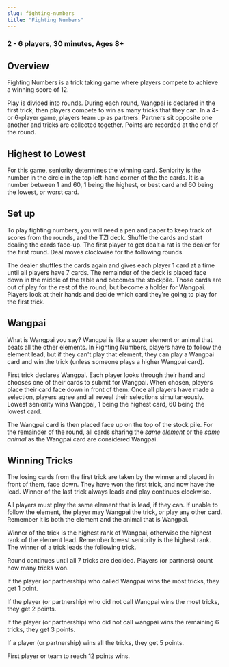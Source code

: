 ```yaml
---
slug: fighting-numbers
title: "Fighting Numbers"
---
```


### 2 - 6 players, 30 minutes, Ages 8+

<div id="overview">

## Overview
Fighting Numbers is a trick taking game where players compete to achieve a winning score of 12. 

Play is divided into rounds. During each round, Wangpai is declared in the first trick, then players compete to win as many tricks that they can. In a 4- or 6-player game, players team up as partners. Partners sit opposite one another and tricks are collected together. Points are recorded at the end of the round.

</div>

<div id="seniority">

## Highest to Lowest

For this game, seniority determines the winning card. Seniority is the number in the circle in the top left-hand corner of the the cards. It is a number between 1 and 60, 1 being the highest, or best card and 60 being the lowest, or worst card.

</div>

<div id="setup">

## Set up

To play fighting numbers, you will need a pen and paper to keep track of scores from the rounds, and the TZI deck. Shuffle the cards and start dealing the cards face-up. The first player to get dealt a rat is the dealer for the first round. Deal moves clockwise for the following rounds.

The dealer shuffles the cards again and gives each player 1 card at a time until all players have 7 cards. The remainder of the deck is placed face down in the middle of the table and becomes the stockpile. Those cards are out of play for the rest of the round, but become a holder for Wangpai. Players look at their hands and decide which card they're going to play for the first trick.

</div>

<div id="wangpai">

## Wangpai

What is Wangpai you say? Wangpai is like a super element or animal that beats all the other elements. In Fighting Numbers, players have to follow the element lead, but if they can't play that element, they can play a Wangpai card and win the trick (unless someone plays a higher Wangpai card).

First trick declares Wangpai. 
Each player looks through their hand and chooses one of their cards to submit for Wangpai. When chosen, players place their card face down in front of them. Once all players have made a selection, players agree and all reveal their selections simultaneously. Lowest seniority wins Wangpai, 1 being the highest card, 60 being the lowest card.

The Wangpai card is then placed face up on the top of the stock pile. For the remainder of the round, all cards sharing the *same element* or the *same animal* as the Wangpai card are considered Wangpai. 

</div>

<div id="winning-tricks">

## Winning Tricks

The losing cards from the first trick are taken by the winner and placed in front of them, face down. They have won the first trick, and now have the lead. Winner of the last trick always leads and play continues clockwise. 

All players must play the same element that is lead, if they can. If unable to follow the element, the player may Wangpai the trick, or play any other card. Remember it is both the element and the animal that is Wangpai. 

Winner of the trick is the highest rank of Wangpai, otherwise the highest rank of the element lead. Remember lowest seniority is the highest rank. The winner of a trick leads the following trick.

Round continues until all 7 tricks are decided. Players (or partners) count how many tricks won.

If the player (or partnership) who called Wangpai wins the most tricks, they get 1 point. 

If the player (or partnership) who did not call Wangpai wins the most tricks, they get 2 points. 

If the player (or partnership) who did not call wangpai wins the remaining 6 tricks, they get 3 points.

If a player (or partnership) wins all the tricks, they get 5 points.

First player or team to reach 12 points wins.

